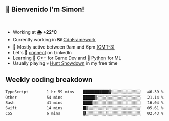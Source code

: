 <h2>👋 <b>Bienvenido I'm Simon!&nbsp;</b></h2>

<section
  <img src="./static/banner.gif" height=300 width=1000Z
</section>

<br>

<ul>
  <li>
		<!--START_SECTION:weather-->
		Working at <b>🌦   +22°C</b>
		<!--END_SECTION:weather-->
  </li>
  <li>
    Currently working in 🖼️&nbsp;<a href=https://github.com/snapverse/cdn-framework target=_blank>CdnFramework</a>
  </li>
  <li>
    🚩 Mostly active between 9am and 6pm <a href=https://onlinealarmkur.com/world/es target=_blank>(GMT-3)</a>
  </li>
  <li>
    Let's 🔗&nbsp;<a href=https://www.linkedin.com/in/itssimmons target=_blank>connect</a> on LinkedIn
  </li>
  <li>
    Learning 👴&nbsp;<a href=https://images3.memedroid.com/images/UPLOADED755/65f2bce6734f6.webp target=_blank>C++</a> for Game Dev and 🐍&nbsp;<a href=https://qph.cf2.quoracdn.net/main-qimg-4472b6229cb75bf66ab531f3ebd4f975-lq target=_blank>Python</a> for ML
  </li>
  <li>
    Usually playing 💀&nbsp;<a href=https://www.huntshowdown.com target=_blank>Hunt Showdown</a> in my free time
  </li>
</ul>

<h2><b>Weekly coding breakdown </b></h2>

<!--START_SECTION:waka-->

```txt
TypeScript        1 hr 59 mins    ███████████▓░░░░░░░░░░░░░   46.39 %
Other             54 mins         █████▒░░░░░░░░░░░░░░░░░░░   21.14 %
Bash              41 mins         ████░░░░░░░░░░░░░░░░░░░░░   16.04 %
Swift             14 mins         █▒░░░░░░░░░░░░░░░░░░░░░░░   05.61 %
CSS               6 mins          ▓░░░░░░░░░░░░░░░░░░░░░░░░   02.43 %
```

<!--END_SECTION:waka-->
